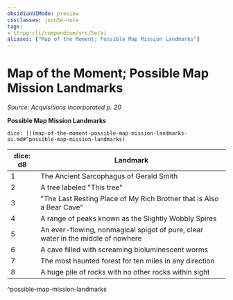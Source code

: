 ```yaml
---
obsidianUIMode: preview
cssclasses: json5e-note
tags:
- ttrpg-cli/compendium/src/5e/ai
aliases: ["Map of the Moment; Possible Map Mission Landmarks"]
---
```

# Map of the Moment; Possible Map Mission Landmarks
*Source: Acquisitions Incorporated p. 20* 

**Possible Map Mission Landmarks**

`dice: [](map-of-the-moment-possible-map-mission-landmarks-ai.md#^possible-map-mission-landmarks)`

| dice: d8 | Landmark |
|----------|----------|
| 1 | The Ancient Sarcophagus of Gerald Smith |
| 2 | A tree labeled "This tree" |
| 3 | "The Last Resting Place of My Rich Brother that is Also a Bear Cave" |
| 4 | A range of peaks known as the Slightly Wobbly Spires |
| 5 | An ever-flowing, nonmagical spigot of pure, clear water in the middle of nowhere |
| 6 | A cave filled with screaming bioluminescent worms |
| 7 | The most haunted forest for ten miles in any direction |
| 8 | A huge pile of rocks with no other rocks within sight |
^possible-map-mission-landmarks
